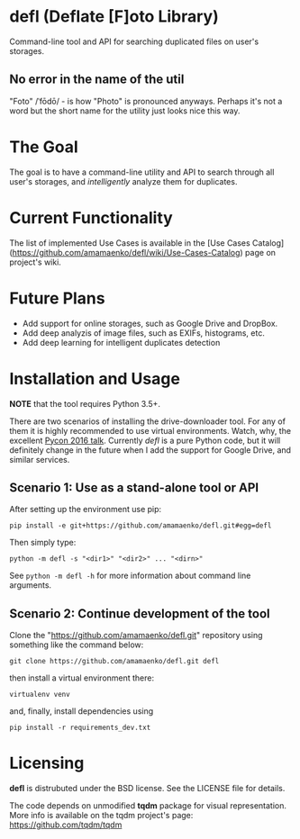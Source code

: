 # defl (Deflate [F]oto Library)

Command-line tool and API for searching duplicated files on user's storages.

## No error in the name of the util
"Foto" /ˈfōdō/ - is how "Photo" is pronounced anyways. Perhaps it's not a word
but the short name for the utility just looks nice this way.

# The Goal
The goal is to have a command-line utility and API to search through all user's
storages, and *intelligently* analyze them for duplicates.

# Current Functionality
The list of implemented Use Cases is available in the [Use Cases Catalog] (https://github.com/amamaenko/defl/wiki/Use-Cases-Catalog) page on project's
wiki.

# Future Plans
- Add support for online storages, such as Google Drive and DropBox.
- Add deep analyzis of image files, such as EXIFs, histograms, etc.
- Add deep learning for intelligent duplicates detection

# Installation and Usage

**NOTE** that the tool requires Python 3.5+.

There are two scenarios of installing the drive-downloader tool. For any of 
them it is highly recommended to use virtual environments. Watch, why, the 
excellent [Pycon 2016 talk](https://youtu.be/5BqAeN-F9Qs). Currently *defl* is 
a pure Python code, but it will definitely change in the future when I add the 
support for Google Drive, and similar services.

## Scenario 1: Use as a stand-alone tool or API

After setting up the environment use pip:

`pip install -e git+https://github.com/amamaenko/defl.git#egg=defl`

Then simply type:

`python -m defl -s "<dir1>" "<dir2>" ... "<dirn>"`

See `python -m defl -h` for more information about command line arguments.

## Scenario 2: Continue development of the tool

Clone the "https://github.com/amamaenko/defl.git" repository
using something like the command below:

`git clone https://github.com/amamaenko/defl.git defl`

then install a virtual environment there:

`virtualenv venv`

and, finally, install dependencies using

`pip install -r requirements_dev.txt`

# Licensing

**defl** is distrubuted under the BSD license. See the LICENSE file for details.

The code depends on unmodified **tqdm** package for visual representation. More 
info is available on the tqdm project's page: https://github.com/tqdm/tqdm
